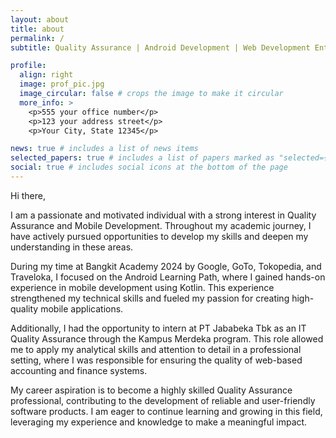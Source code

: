 ```yaml
---
layout: about
title: about
permalink: /
subtitle: Quality Assurance | Android Development | Web Development Enthusiast

profile:
  align: right
  image: prof_pic.jpg
  image_circular: false # crops the image to make it circular
  more_info: >
    <p>555 your office number</p>
    <p>123 your address street</p>
    <p>Your City, State 12345</p>

news: true # includes a list of news items
selected_papers: true # includes a list of papers marked as "selected={true}"
social: true # includes social icons at the bottom of the page
---
```


Hi there,

I am a passionate and motivated individual with a strong interest in Quality Assurance and Mobile Development. Throughout my academic journey, I have actively pursued opportunities to develop my skills and deepen my understanding in these areas.

During my time at Bangkit Academy 2024 by Google, GoTo, Tokopedia, and Traveloka, I focused on the Android Learning Path, where I gained hands-on experience in mobile development using Kotlin. This experience strengthened my technical skills and fueled my passion for creating high-quality mobile applications.

Additionally, I had the opportunity to intern at PT Jababeka Tbk as an IT Quality Assurance through the Kampus Merdeka program. This role allowed me to apply my analytical skills and attention to detail in a professional setting, where I was responsible for ensuring the quality of web-based accounting and finance systems.

My career aspiration is to become a highly skilled Quality Assurance professional, contributing to the development of reliable and user-friendly software products. I am eager to continue learning and growing in this field, leveraging my experience and knowledge to make a meaningful impact.
